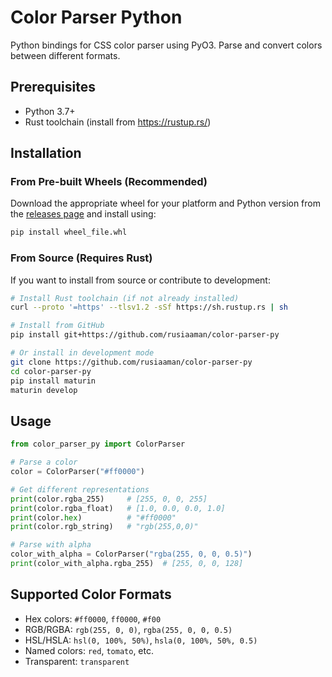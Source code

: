 # Color Parser Python

Python bindings for CSS color parser using PyO3. Parse and convert colors between different formats.

## Prerequisites

- Python 3.7+
- Rust toolchain (install from https://rustup.rs/)

## Installation

### From Pre-built Wheels (Recommended)
Download the appropriate wheel for your platform and Python version from the [releases page](https://github.com/rusiaaman/color-parser-py/releases) and install using:
```bash
pip install wheel_file.whl
```

### From Source (Requires Rust)
If you want to install from source or contribute to development:
```bash
# Install Rust toolchain (if not already installed)
curl --proto '=https' --tlsv1.2 -sSf https://sh.rustup.rs | sh

# Install from GitHub
pip install git+https://github.com/rusiaaman/color-parser-py

# Or install in development mode
git clone https://github.com/rusiaaman/color-parser-py
cd color-parser-py
pip install maturin
maturin develop
```

## Usage

```python
from color_parser_py import ColorParser

# Parse a color
color = ColorParser("#ff0000")

# Get different representations
print(color.rgba_255)     # [255, 0, 0, 255]
print(color.rgba_float)   # [1.0, 0.0, 0.0, 1.0]
print(color.hex)          # "#ff0000"
print(color.rgb_string)   # "rgb(255,0,0)"

# Parse with alpha
color_with_alpha = ColorParser("rgba(255, 0, 0, 0.5)")
print(color_with_alpha.rgba_255)  # [255, 0, 0, 128]
```

## Supported Color Formats

- Hex colors: `#ff0000`, `ff0000`, `#f00`
- RGB/RGBA: `rgb(255, 0, 0)`, `rgba(255, 0, 0, 0.5)`
- HSL/HSLA: `hsl(0, 100%, 50%)`, `hsla(0, 100%, 50%, 0.5)`
- Named colors: `red`, `tomato`, etc.
- Transparent: `transparent`
